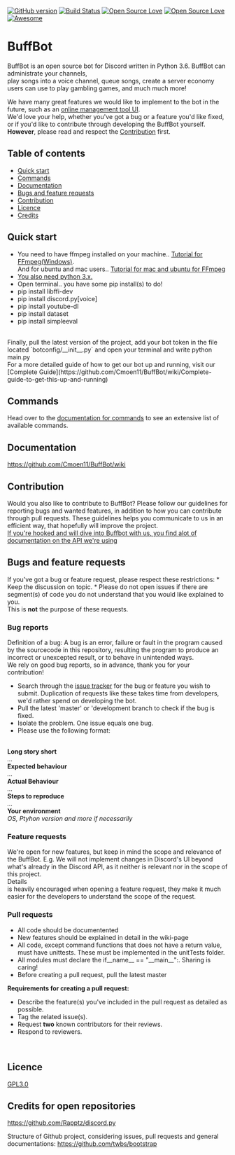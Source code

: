 <!-- [![Coverage Status](https://coveralls.io/repos/github/Cmoen11/BuffBot/badge.svg?branch=master)](https://coveralls.io/github/Cmoen11/BuffBot?branch=master) -->
[![GitHub version](https://badge.fury.io/gh/cmoen11%2Fbuffbot.svg)](https://badge.fury.io/gh/cmoen11%2Fbuffbot)
[![Build Status](https://travis-ci.org/Cmoen11/BuffBot.svg?branch=master)](https://travis-ci.org/Cmoen11/BuffBot)
[![Open Source Love](https://badges.frapsoft.com/os/v1/open-source.svg?v=102)](https://github.com/Cmoen11/BuffBot/)
[![Open Source Love](https://badges.frapsoft.com/os/gpl/gpl.svg?v=102)](https://github.com/Cmoen11/BuffBot/blob/master/LICENSE)
[![Awesome](https://cdn.rawgit.com/sindresorhus/awesome/d7305f38d29fed78fa85652e3a63e154dd8e8829/media/badge.svg)](https://github.com/Cmoen11/BuffBot/)

# BuffBot
BuffBot is an open source bot for Discord written in Python 3.6. BuffBot can administrate your channels, <br>
play songs into a voice channel, queue songs, create a server economy users can use to play gambling games, and much much more! <br>

We have many great features we would like to implement to the bot in the future, such as an [online management tool UI](https://github.com/Cmoen11/BuffBot/issues/56).   
We'd love your help, whether you've got a bug or a feature you'd like fixed, or if you'd like to contribute through developing the BuffBot yourself. <br>
<b>However</b>, please read and respect the [Contribution](#contribution) first.
## Table of contents

* [Quick start](#quick-start)
* [Commands](#commands)
* [Documentation](#documentation)
* [Bugs and feature requests](#bugs-and-feature-requests)
* [Contribution](#contribution)
* [Licence](#licence)
* [Credits](#credits-for-open-repositories)


## Quick start
- You need to have ffmpeg installed on your machine.. [Tutorial for FFmpeg(Windows)](http://www.hongkiat.com/blog/ffmpeg-guide/). <br> And for ubuntu and mac users.. [Tutorial for mac and ubuntu for FFmpeg ](https://medium.com/portfolio-of-bilash/install-ffmpeg-on-ubuntu-mac-os-98588f3251d7)
- [You also need python 3.x.](https://www.python.org/downloads/)
- Open terminal.. you have some pip install(s) to do!
- pip install libffi-dev
- pip install discord.py[voice]
- pip install youtube-dl
- pip install dataset
- pip install simpleeval
<br>
Finally, pull the latest version of the project, add your bot token in the file located `botconfig/__init__.py` and open your terminal and write python main.py<br>
For a more detailed guide of how to get our bot up and running, visit our [Complete Guide](https://github.com/Cmoen11/BuffBot/wiki/Complete-guide-to-get-this-up-and-running)

## Commands
Head over to the [documentation for commands](https://github.com/Cmoen11/BuffBot/wiki/Commands) to see an extensive list of available commands.

## Documentation
https://github.com/Cmoen11/BuffBot/wiki 

## Contribution
Would you also like to contribute to BuffBot? Please follow our guidelines for reporting bugs and wanted features, in addition to
how you can contribute through pull requests.
These guidelines helps you communicate to us in an efficient way, that hopefully will improve the project.
<br> <a href="http://discordpy.readthedocs.io/en/latest/api.html#user"> If you're hooked and will dive into Buffbot with us, you find alot of documentation on the API we're using</a>

<h2>Bugs and feature requests</h2>
If you've got a bug or feature request, please respect these restrictions:
* Keep the discussion on topic.
* Please do not open issues if there are segment(s) of code you do not understand that you would like explained to you. <br> 
This is <b>not</b> the purpose of these requests. 


### Bug reports
Definition of a bug: A bug is an error, failure or fault in the program caused by the sourcecode in this repository, resulting the program to produce an incorrect or unexcepted result, or to behave in unintended ways.
<br> We rely on good bug reports, so in advance, thank you for your contribution!
* Search through the [issue tracker](https://github.com/Cmoen11/BuffBot/issues) for the bug or feature you wish to submit. Duplication of requests like these takes time from developers, we'd rather spend on developing the bot.
* Pull the latest 'master' or 'development branch to check if the bug is fixed.
* Isolate the problem. One issue equals one bug.
* Please use the following format:
<br>
<b> Long story short </b>
<br>
<i> ... </i>
<br>
<b> Expected behaviour </b>
<br>
<i> ... </i>
<br>
<b> Actual Behaviour </b>
<br>
<i> ... </i>
<br>
<b> Steps to reproduce </b>
<br>
<i> ... </i>
<br>
<b> Your environment </b>
<br>
<i> OS, Ptyhon version and more if necessarily </i>

### Feature requests
We're open for new features, but keep in mind the scope and relevance of the BuffBot. E.g. We will not implement changes in Discord's UI beyond what's already in the Discord API, as it neither is relevant nor in the scope of this project.
<br>Details<br> is heavily encouraged when opening a feature request, they make it much easier for the developers to understand the scope of the request.


### Pull requests
<ul>
<li> All code should be documentented </li>
<li> New features should be explained in detail in the wiki-page</li>
<li> All code, except command functions that does not have a return value, must have unittests. These must be implemented in the unitTests folder. </li>
<li> All modules must declare the if__name__ == "__main__":. Sharing is caring!  </li>
<li> Before creating a pull request, pull the latest master</li>
</ul>
<b>Requirements for creating a pull request:</b> <br>
<ul>
<li> Describe the feature(s) you've included in the pull request as detailed as possible. </li>
<li> Tag the related issue(s). </li>
<li> Request <b>two</b> known contributors for their reviews. </li>
<li> Respond to reviewers. </li>
</ul>
<br>


## Licence
[GPL3.0](https://github.com/Cmoen11/BuffBot/blob/master/LICENSE)


## Credits for open repositories
https://github.com/Rapptz/discord.py

Structure of Github project, considering issues, pull requests and general documentations: https://github.com/twbs/bootstrap

